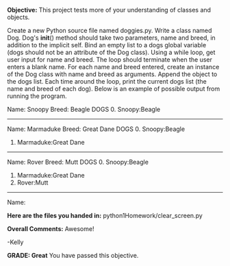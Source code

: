 ﻿**Objective:**
This project tests more of your understanding of classes and objects.

Create a new Python source file named doggies.py.
Write a class named Dog. Dog's __init__() method should take two parameters, name and breed, in addition to the implicit self.
Bind an empty list to a dogs global variable (dogs should not be an attribute of the Dog class).
Using a while loop, get user input for name and breed. The loop should terminate when the user enters a blank name.
For each name and breed entered, create an instance of the Dog class with name and breed as arguments. Append the object to the dogs list.
Each time around the loop, print the current dogs list (the name and breed of each dog).
Below is an example of possible output from running the program.

Name: Snoopy
Breed: Beagle
DOGS
0. Snoopy:Beagle
****************************************
Name: Marmaduke
Breed: Great Dane
DOGS
0. Snoopy:Beagle
1. Marmaduke:Great Dane
****************************************
Name: Rover
Breed: Mutt
DOGS
0. Snoopy:Beagle
1. Marmaduke:Great Dane
2. Rover:Mutt
****************************************
Name:

**Here are the files you handed in:**
python1Homework/clear_screen.py

**Overall Comments:**
 Awesome!

-Kelly

**GRADE: Great**
 You have passed this objective.
